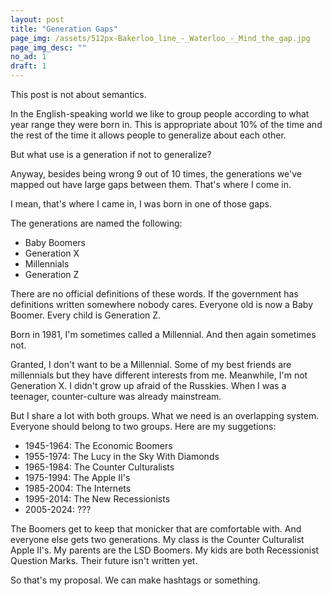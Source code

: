 ```yaml
---
layout: post
title: "Generation Gaps"
page_img: /assets/512px-Bakerloo_line_-_Waterloo_-_Mind_the_gap.jpg
page_img_desc: ""
no_ad: 1
draft: 1
---
```


This post is not about semantics.

In the English-speaking world we like to group people according to what year range they were born in. This is appropriate about 10% of the time and the rest of the time it allows people to generalize about each other.

But what use is a generation if not to generalize?

Anyway, besides being wrong 9 out of 10 times, the generations we've mapped out have large gaps between them. That's where I come in.

I mean, that's where I came in, I was born in one of those gaps.

The generations are named the following:

* Baby Boomers
* Generation X
* Millennials
* Generation Z

There are no official definitions of these words. If the government has definitions written somewhere nobody cares. Everyone old is now a Baby Boomer. Every child is Generation Z. 

Born in 1981, I'm sometimes called a Millennial. And then again sometimes not.

Granted, I don't want to be a Millennial. Some of my best friends are millennials but they have different interests from me. Meanwhile, I'm not Generation X. I didn't grow up afraid of the Russkies. When I was a teenager, counter-culture was already mainstream.

But I share a lot with both groups. What we need is an overlapping system. Everyone should belong to two groups. Here are my suggetions:

* 1945-1964: The Economic Boomers
* 1955-1974: The Lucy in the Sky With Diamonds
* 1965-1984: The Counter Culturalists
* 1975-1994: The Apple II's
* 1985-2004: The Internets
* 1995-2014: The New Recessionists
* 2005-2024: ???

The Boomers get to keep that monicker that are comfortable with. And everyone else gets two generations. My class is the Counter Culturalist Apple II's. My parents are the LSD Boomers. My kids are both Recessionist Question Marks. Their future isn't written yet.

So that's my proposal. We can make hashtags or something.
